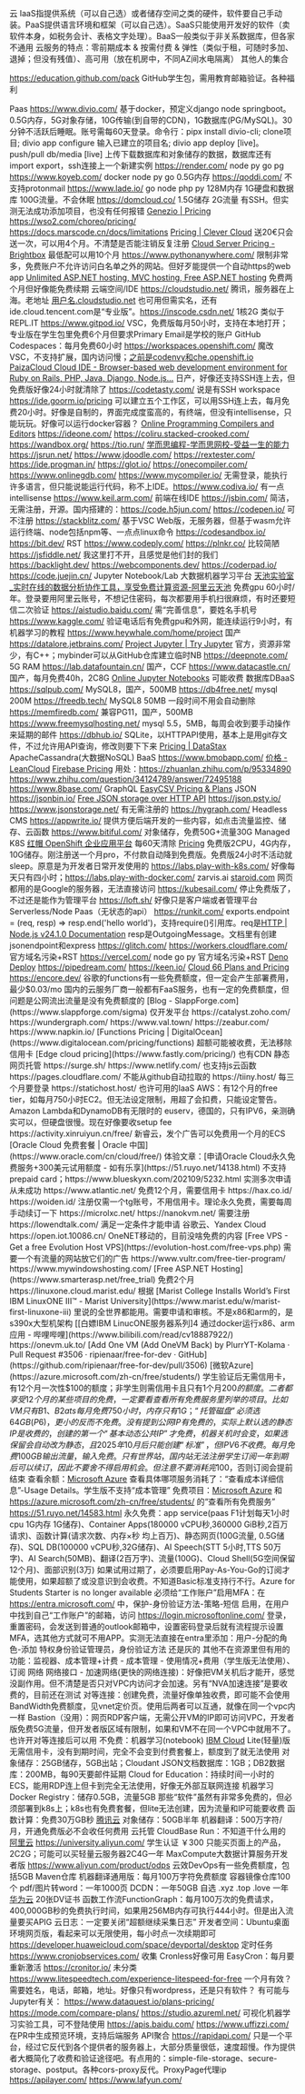云
IaaS指提供系统（可以自己选）或者储存空间之类的硬件，软件要自己手动装。PaaS提供语言环境和框架（可以自己选）。SaaS只能使用开发好的软件（卖软件本身，如税务会计、表格文字处理）。BaaS一般类似于非关系数据库，但各家不通用
云服务的特点：零前期成本 & 按需付费 & 弹性（类似于租，可随时多加、退掉；但没有残值）、高可用（放在机房中，不同AZ间水电隔离）
其他人的集合

https://education.github.com/pack GitHub学生包，需用教育邮箱验证。各种福利

Paas
https://www.divio.com/ 基于docker，预定义django node springboot。0.5G内存，5G对象存储，10G传输(到自带的CDN)，1G数据库(PG/MySQL)。30分钟不活跃后睡眠。账号需每60天登录。命令行：pipx install divio-cli; clone项目; divio app configure 输入已建立的项目名; divio app deploy [live]。push/pull db/media [live] 上传下载数据库和对象储存的数据，数据库还有import export，ssh连接上一个新建实例
https://render.com/ node py go pg
https://www.koyeb.com/ docker node py go 0.5G内存
https://qoddi.com/ 不支持protonmail
https://www.lade.io/ go node php py 128M内存 1G硬盘和数据库 100G流量。不会休眠
https://domcloud.co/ 1.5G储存 2G流量 有SSH。但实测无法成功添加项目，也没有任何报错
[Genezio | Pricing](https://genezio.com/pricing/)
https://wso2.com/choreo/pricing/
https://docs.marscode.cn/docs/limitations
[Pricing | Clever Cloud](https://www.clever-cloud.com/en/pricing) 送20€只会送一次，可以用4个月。不清楚是否能注销反复注册
[Cloud Server Pricing - Brightbox](https://www.brightbox.com/pricing/) 最低配可以用10个月
https://www.pythonanywhere.com/ 限制非常多，免费账户不允许访问白名单之外的网站。但好歹能提供一个自动https的web app
[Unlimited ASP.NET hosting, MVC hosting, Free ASP.NET hosting](https://www.myasp.net/hosting_plans) 免费两个月但好像能免费续期
云端空间/IDE
https://cloudstudio.net/ 腾讯，服务器在上海。老地址 [用户名.cloudstudio.net](http://xn--eqr924avxo.cloudstudio.net/) 也可用但需实名，还有ide.cloud.tencent.com是“专业版”。https://inscode.csdn.net/ 1核2G 类似于REPL.IT
https://www.gitpod.io/ VSC，免费版每月50小时，支持在本地打开；专业版在学生包里免费6个月但要求Primary Email是学校的账户
GitHub Codespaces：每月免费60小时
https://workspaces.openshift.com/ 魔改VSC，不支持扩展，国内访问慢；[之前是codenvy和che.openshift.io](http://xn--codenvyche-922py89a17g1x0e.openshift.io/)
[PaizaCloud Cloud IDE - Browser-based web development environment for Ruby on Rails, PHP, Java, Django, Node.js...](https://paiza.cloud/en/) 日产，好像还支持SSH连上去，但免费版好像24小时就清除了
https://codetasty.com/ 说是有SSH workspace
https://ide.goorm.io/pricing 可以建立五个工作区，可以用SSH连上去，每月免费20小时。好像是自制的，界面完成度蛮高的，有终端，但没有intellisense，只能玩玩。好像可以运行docker容器？
[Online Programming Compilers and Editors](https://www.tutorialspoint.com/codingground.htm) https://ideone.com/ https://coliru.stacked-crooked.com/ https://wandbox.org/ https://tio.run/ [学而思编程-学而思网校-受益一生的能力](https://code.xueersi.com/ide/code/1) https://jsrun.net/ https://www.jdoodle.com/ https://rextester.com/ https://ide.progman.in/ https://glot.io/ https://onecompiler.com/ https://www.onlinegdb.com/ https://www.mycompiler.io/ 无需登录，能执行许多语言，但只能说能运行代码，称不上IDE。https://www.codiva.io/ 有一点intellisense
https://www.keil.arm.com/
前端在线IDE
https://jsbin.com/ 简洁，无需注册，开源。国内搭建的：https://code.h5jun.com/
https://codepen.io/ 可不注册
https://stackblitz.com/ 基于VSC Web版，无服务器，但基于wasm允许运行终端、node包括npm等、一点点linux命令
https://codesandbox.io/
https://bit.dev/ RST
https://www.codeply.com/
https://plnkr.co/ 比较简陋
https://jsfiddle.net/ 我这里打不开，且感觉是他们封的我们
https://backlight.dev/ https://webcomponents.dev/
https://coderpad.io/
https://code.juejin.cn/
Jupyter Notebook/Lab 大数据机器学习平台
[天池实验室_实时在线的数据分析协作工具，享受免费计算资源-阿里云天池](https://tianchi.aliyun.com/notebook-ai/home) 免费gpu 60小时/年。登录要用阿里云账号，不想记住密码，每次都要用手机扫很麻烦，有时还要短信二次验证
https://aistudio.baidu.com/ 需“完善信息”，要姓名手机号
https://www.kaggle.com/ 验证电话后有免费gpu和外网，能连续运行9小时，有机器学习的教程
https://www.heywhale.com/home/project 国产
https://datalore.jetbrains.com/
[Project Jupyter | Try Jupyter](https://jupyter.org/try) 官方，资源非常少，有C++；mybinder可以从GitHub仓库建立临时NB
https://deepnote.com/ 5G RAM
https://lab.datafountain.cn/ 国产，CCF
https://www.datacastle.cn/ 国产，每月免费40h，2C8G
[Online Jupyter Notebooks](https://cocalc.com/doc/jupyter-notebook.html) 可能收费
数据库DBaaS
https://sqlpub.com/ MySQL8，国产，500MB
https://db4free.net/ mysql 200M
https://freedb.tech/ MySQL8 50MB 一段时间不用会自动删除
https://memfiredb.com/ 兼容PG11，国产，500MB
https://www.freemysqlhosting.net/ mysql 5.5，5MB，每周会收到要手动操作来延期的邮件
https://dbhub.io/ SQLite，以HTTPAPI使用，基本上是用git存文件，不过允许用API查询，修改则要下下来
[Pricing | DataStax](https://www.datastax.com/products/datastax-astra/pricing) ApacheCassandra(大数据NoSQL)
BaaS
https://www.bmobapp.com/
[价格 - LeanCloud](https://www.leancloud.cn/pricing/)
[Firebase Pricing](https://firebase.google.cn/pricing) 用处：https://zhuanlan.zhihu.com/p/95334890
https://www.zhihu.com/question/34124789/answer/72495188
https://www.8base.com/ GraphQL
[EasyCSV Pricing & Plans](https://www.easycsv.io/pricing)
JSON
https://jsonbin.io/
[Free JSON storage over HTTP API](https://extendsclass.com/json-storage.html)
https://json.psty.io/
https://www.jsonstorage.net/ 有无需注册的
https://hygraph.com/ Headless CMS
https://appwrite.io/ 提供方便后端开发的一些内容，如点击流量监控、储存、云函数
https://www.bitiful.com/ 对象储存，免费50G+流量30G
Managed K8S
[红帽 OpenShift 企业应用平台](https://www.redhat.com/zh/technologies/cloud-computing/openshift) 每60天清除
[Pricing](https://okteto.com/pricing) 免费版2CPU，4G内存，10G储存。刚注册送一个月pro，不付款自动降到免费版。免费版24小时不活动就sleep。原意是为开发者日常开发使用的
https://labs.play-with-k8s.com/ 好像每天只有四小时；https://labs.play-with-docker.com/
zarvis.ai [staroid.com](http://staroid.com/) 网页都用的是Google的服务器，无法直接访问
https://kubesail.com/ 停止免费版了，不过还是能作为管理平台
https://loft.sh/ 好像只是客户端或者管理平台
Serverless/Node Paas（无状态的api）
https://runkit.com/ exports.endpoint = (req, resp) => resp.end('hello world')，支持require()引用库。req是[HTTP | Node.js v24.1.0 Documentation](https://nodejs.org/docs/latest/api/http.html#class-httpincomingmessage) resp是OutgoingMessage。文档里有创建jsonendpoint和express
https://glitch.com/
https://workers.cloudflare.com/ 官方域名污染+RST
https://vercel.com/ node go py 官方域名污染+RST
[Deno Deploy](https://deno.com/deploy)
https://pipedream.com/
https://keen.io/
[Cloud 66 Plans and Pricing](https://www.cloud66.com/pricing/)
https://encore.dev/
谷歌的functions有一些免费额度，但一定会产生部署费用，最少$0.03/mo
国内的云服务厂商一般都有FaaS服务，也有一定的免费额度，但问题是公网流出流量是没有免费额度的
[Blog - SlappForge.com](https://www.slappforge.com/sigma) 仅开发平台
https://catalyst.zoho.com/
https://wundergraph.com/
https://www.val.town/
https://zeabur.com/
https://www.napkin.io/
[Functions Pricing | DigitalOcean](https://www.digitalocean.com/pricing/functions) 超额可能被收费，无法移除信用卡
[Edge cloud pricing](https://www.fastly.com/pricing/) 也有CDN
静态网页托管
https://surge.sh/
https://www.netlify.com/ 也支持js云函数
https://pages.cloudflare.com/
不能从github自动拉取的
https://tiiny.host/ 每三个月要登录
https://statichost.host/
也许可用的IaaS
AWS：有12个月的free tier，如每月750小时EC2。但无法设定限制，用超了会扣费，只能设定警告。Amazon Lambda和DynamoDB有无限时的
euserv，德国的，只有IPV6，亲测确实可以，但硬盘很慢。现在好像要收setup fee
https://activity.xinruiyun.cn/free/ 新睿云，发个广告可以免费用一个月的ECS
[Oracle Cloud 免费套餐 | Oracle 中国](https://www.oracle.com/cn/cloud/free/) 体验文章：[申请Oracle Cloud永久免费服务+300美元试用额度 - 如有乐享](https://51.ruyo.net/14138.html) 不支持prepaid card；https://www.blueskyxn.com/202109/5232.html 实测多次申请从未成功
https://www.atlantic.net/ 免费12个月，需要信用卡
https://hax.co.id/ https://woiden.id/ 注册仅需一个tg账号，不用信用卡。理论永久免费，需要每周手动续订一下
https://microlxc.net/ https://nanokvm.net/ 需要注册 https://lowendtalk.com/ 满足一定条件才能申请
谷歌云、Yandex Cloud
https://open.iot.10086.cn/ OneNET移动的，目前没啥免费的内容
[Free VPS - Get a free Evolution Host VPS](https://evolution-host.com/free-vps.php) 需要一个有流量的网站放它们的广告
https://www.vultr.com/free-tier-program/
https://www.mywindowshosting.com/ [Free ASP.NET Hosting](https://www.smarterasp.net/free_trial) 免费2个月
https://linuxone.cloud.marist.edu/ 根据 [Marist College Installs World’s First IBM LinuxONE III™ - Marist University](https://www.marist.edu/w/marist-first-linuxone-iii) 里说的全世界都能用。需要申请和审核。不是x86和arm的，是s390x大型机架构 [[白嫖IBM LinucONE服务器系列]4 通过docker运行x86、arm应用 - 哔哩哔哩](https://www.bilibili.com/read/cv18887922/)
https://onevm.uk.to/ [Add One VM (Add OneVM Back) by PlurrYT-Kolama · Pull Request #3506 · ripienaar/free-for-dev · GitHub](https://github.com/ripienaar/free-for-dev/pull/3506)
[微软Azure](https://azure.microsoft.com/zh-cn/free/students/)
学生验证后无需信用卡，有12个月一次性$100的额度；非学生则需信用卡且只有1个月$200的额度。二者都享受12个月的某些项目的免费，一定要看查看所有免费服务里列举的项目。比如VM只有B1、B2ats每月免费750小时，内存只有1G；“托管磁盘”必须选64GB(P6)，更小的反而不免费。没有提到公网IP有免费的，实际上默认选的静态IP是收费的，创建的第一个“基本动态公共IP”才免费，机器关机时会变，如果选保留会自动改为静态，且2025年10月后只能创建“标准”，但IPV6不收费。每月免费100GB输出流量，输入免费。只有世界站，国内站无法注册
学生订阅一年到期后可以续订，因此不要舍不得启用机会。但注意不要消耗完$100，否则订阅会提前结束
查看余额：[Microsoft Azure](https://portal.azure.com/#view/Microsoft_Azure_Education/EducationMenuBlade) 查看具体哪项服务消耗了：“查看成本详细信息”-Usage Details。学生版不支持“成本管理”
免费项目：[Microsoft Azure](https://portal.azure.com/#view/Microsoft_Azure_Billing/FreeServicesBlade) 和 https://azure.microsoft.com/zh-cn/free/students/ 的“查看所有免费服务”
https://51.ruyo.net/14583.html
永久免费：app service(paas F1计划每天1小时cpu 1G内存 1G储存)、Container Apps(180000 vCPU秒,360000 GiB秒,2百万请求)、函数计算(请求次数、内存×秒 均上百万)、静态网页(100G流量, 0.5G储存)、SQL DB(100000 vCPU秒,32G储存)、AI Speech(STT 5小时,TTS 50万字)、AI Search(50MB)、翻译(2百万字)、流量(100G)、Cloud Shell(5G空间保留12个月)、面部识别(3万)
如果试用过期了，必须要启用Pay-As-You-Go的订阅才能使用，如果超额了或没意识到会收费。不知道Basic标准支持行不行。Azure for Students Starter is no longer available
必须给“工作账户”启用MFA：在 https://entra.microsoft.com/ 中，保护-身份验证方法-策略-短信 启用，在用户中找到自己“工作账户”的邮箱，访问 https://login.microsoftonline.com/ 登录，重置密码，会发送到普通的outlook邮箱中，设置密码登录后就有流程提示设置MFA，选其他方式就可不用APP。实测无法直接在entra里添加：用户-分配的角色-添加 特权身份验证管理员，身份验证方法 还是灰的
其他不在资源里但有用的功能：监视器、成本管理+计费 - 成本管理 - 使用情况+费用（学生版无法使用）、订阅
网络
网络接口 - 加速网络(更快的网络连接)：好像把VM关机后才能开，感觉没副作用。但不清楚是否只对VPC内访问才会加速。另有“NVA加速连接”是要收费的，目前还在测试
对等连接：创建免费，流量好像单独收费，即可能不会使用BandWidth免费额度，见vnet定价页。使用后两者可以互通，就像在同一个vpc内一样
Bastion（没用）：网页RDP客户端，无需公开VM的IP即可访问VPC，开发者版免费5G流量，但开发者版区域有限制，如果和VM不在同一个VPC中就用不了。也许开对等连接后可以用
不免费：机器学习(notebook)
[IBM Cloud](https://www.ibm.com/cn-zh/cloud/free)
Lite(轻量)版无需信用卡，没有到期时间，完全不会变到付费套餐上，额度到了就无法使用
对象储存：25GB储存，5GB出站；Cloudant JSON文档数据库：1GB；DB2数据库：200MB，每90天要邮件延期
Cloud for Education：持续时间一小时的ECS，能用RDP连上但卡到完全无法使用，好像无外部互联网连接
机器学习
Docker Registry：储存0.5GB，流量5GB
那些“软件”虽然有非常多免费的，但必须部署到k8s上；k8s也有免费套餐，但lite无法创建，因为流量和IP可能要收费
函数计算：免费30万GB秒
[腾讯云](https://cloud.tencent.com/act/free)
对象储存：50GB半年
机器翻译：500万字符/月，开通免费版必不会收任何费用
云托管 CloudBase Run：不知道干什么用的
[阿里云](https://free.aliyun.com/)
https://university.aliyun.com/ 学生认证 ￥300 只能买页面上的产品，2C2G；可能可以买轻量云服务器2C4G一年
MaxCompute大数据计算服务开发者版 https://www.aliyun.com/product/odps
云效DevOps有一些免费额度，包括5GB Maven仓库
机器翻译通用版：每月100万字符免费额度
容器镜像仓库100个
pdf/图片转word：一年1000页
DCDN：一年50GB
自选 .xyz .top .love 一年
[华为云](https://activity.huaweicloud.com/free_test/index.html)
20张DV证书
函数工作流FunctionGraph：每月100万次的免费请求，400,000GB秒的免费执行时间，如果用256MB内存可执行444小时。但是出入流量要买APIG
云日志：一定要关闭“超额继续采集日志”
开发者空间：Ubuntu桌面环境网页版，看起来可以无限使用，每小时点一次续期即可 https://developer.huaweicloud.com/space/devportal/desktop
定时任务
https://www.cronjobservices.com/ 收集
Cronless好像可用
EasyCron：每月要重新激活
https://cronitor.io/
未分类
https://www.litespeedtech.com/experience-litespeed-for-free 一个月有效？需要姓名，电话，邮箱，地址。好像只有wordpress，还是只有软件？
有可能与Jupyter有关：
https://www.dataquest.io/plans-pricing/
https://mode.com/compare-plans/
https://studio.azureml.net/ 可视化机器学习实验工具，可不登陆使用
https://apis.baidu.com/
https://www.uffizzi.com/ 在PR中生成预览环境，支持后端服务
API聚合
https://rapidapi.com/ 只是一个平台，经过它反代到各个提供者的服务器上，大部分质量很低，速度超慢。作为提供者大概简化了收费和验证途径吧。有点用的：simple-file-storage、secure-storage、postput。各种cors-proxy反代。ProxyPage代理ip
https://apilayer.com/
https://www.lafyun.com/